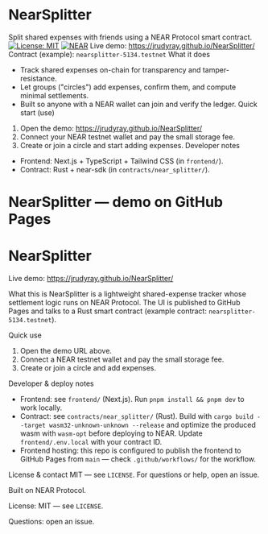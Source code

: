 # NearSplitter
Split shared expenses with friends using a NEAR Protocol smart contract.
[![License: MIT](https://img.shields.io/badge/License-MIT-yellow.svg)](./LICENSE) [![NEAR](https://img.shields.io/badge/NEAR-Protocol-00C08B)](https://near.org)
Live demo: https://jrudyray.github.io/NearSplitter/  
Contract (example): `nearsplitter-5134.testnet`
What it does
- Track shared expenses on-chain for transparency and tamper-resistance.
- Let groups ("circles") add expenses, confirm them, and compute minimal settlements.
- Built so anyone with a NEAR wallet can join and verify the ledger.
Quick start (use)
1. Open the demo: https://jrudyray.github.io/NearSplitter/
2. Connect your NEAR testnet wallet and pay the small storage fee.
3. Create or join a circle and start adding expenses.
Developer notes
- Frontend: Next.js + TypeScript + Tailwind CSS (in `frontend/`).
- Contract: Rust + near-sdk (in `contracts/near_splitter/`).
# NearSplitter — demo on GitHub Pages
# NearSplitter

Live demo: https://jrudyray.github.io/NearSplitter/

What this is
NearSplitter is a lightweight shared-expense tracker whose settlement logic runs on NEAR Protocol. The UI is published to GitHub Pages and talks to a Rust smart contract (example contract: `nearsplitter-5134.testnet`).

Quick use
1. Open the demo URL above.
2. Connect a NEAR testnet wallet and pay the small storage fee.
3. Create or join a circle and add expenses.

Developer & deploy notes
- Frontend: see `frontend/` (Next.js). Run `pnpm install && pnpm dev` to work locally.
- Contract: see `contracts/near_splitter/` (Rust). Build with `cargo build --target wasm32-unknown-unknown --release` and optimize the produced wasm with `wasm-opt` before deploying to NEAR. Update `frontend/.env.local` with your contract ID.
- Frontend hosting: this repo is configured to publish the frontend to GitHub Pages from `main` — check `.github/workflows/` for the workflow.

License & contact
MIT — see `LICENSE`. For questions or help, open an issue.

Built on NEAR Protocol.

License: MIT — see `LICENSE`.

Questions: open an issue.

